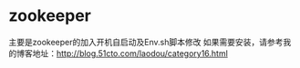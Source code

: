 # zookeeper
主要是zookeeper的加入开机自启动及Env.sh脚本修改
如果需要安装，请参考我的博客地址：http://blog.51cto.com/laodou/category16.html
